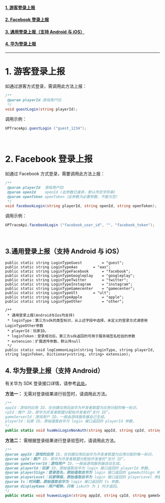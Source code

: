 #### [1. 游客登录上报](#jump2)<br>
#### [2. Facebook 登录上报](#jump3)<br>
#### [3. 通用登录上报（支持 Android 与 iOS）](#jump4)<br>
#### [4. 华为登录上报](#jump5)<br>
------------

# <span id="jump2">1. 游客登录上报</span>
如通过游客方式登录，需调用此方法上报：
```csharp
/**
 @param playerId 游戏用户ID
 */
void guestLogin(string playerId);
```

调用示例：
```csharp
UPTraceApi.guestLogin ("guest_1234");
```

&ensp;

# <span id="jump3">2. Facebook 登录上报</span>
如通过 Facebook 方式登录，需要调用此方法上报：
```csharp
/**
 @param playerId  游戏用户ID
 @param openId    openId (此参数已废弃，默认传空字符串)
 @param openToken openToken（此参数为必要参数，不能为空）
 */
void facebookLogin(string playerId, string openId, string openToken);
```
调用示例：
```csharp
UPTraceApi.facebookLogin ("facebook_user_id", "", "facebook_token");
```

&ensp;




## <span id="jump4"> 3.通用登录上报（支持 Android 与 iOS）

```
public static string LoginTypeGuest 		= "guest";
public static string LoginTypeAas 		= "aas";
public static string LoginTypeFacebook 		= "facebook";
public static string LoginTypeGoogleplay 	= "googleplay";
public static string LoginTypeTwitter 		= "twitter";
public static string LoginTypeInstagram 	= "instagram";
public static string LoginTypeGamecenter 	= "gamecenter";
public static string LoginTypeUlt 		= "ult";
public static string LoginTypeApple 		= "apple";
public static string LoginTypeOther 		= "other";

/**
 * 通用登录上报(Android与Ios均支持)
 * loginType：第三方sdk的类型标识，从上述字段中选择，未定义的登录方式请使用LoginTypeOther参数
 * playerId：玩家ID。
 * loginToken：登录成功后，第三方sdk返回的可用于服务端签名检验的参数
 * extension：扩展透传参数，默认传null
 */
public static void logCommonLogin(string loginType, string playerId, string loginToken, Dictionary<string, string> extension);
```


## <span id="jump5">4. 华为登录上报（支持 Android）</span>
有关华为 SDK 登录接口详情，请参考[此处](https://developer.huawei.com/consumer/cn/service/hms/catalog/HuaweiJointOperation.html?page=hmssdk_jointOper_api_reference_c9)。

**方法一：** 无需对登录结果进行验签时，请调用此方法。
```csharp
/**
appId：游戏的应用 ID，在创建应用后由华为开发者联盟为应用分配的唯一标识。
cpId：商户 ID，即华为开发者联盟分配给开发者的“支付 ID”。
gameServerId：游戏用户 ID，一般由游戏服务器自己生成。
playerId：玩家 ID，原始值取自华为 login 接口返回的 playerId 参数。
*/
public static void huaWeiLoginNonAuth(string appId, string cpId, string gameServerId, string playerId)
```

**方法二：** 需根据登录结果进行登录验签时，请调用此方法。
```csharp
/**
@param appId：游戏的应用 ID，在创建应用后由华为开发者联盟为应用分配的唯一标识。
@param cpId：商户 ID，即华为开发者联盟分配给开发者的“支付 ID”。
@param gameServerId：游戏用户 ID，一般由游戏服务器自动生成。
@param playerId：玩家 ID，原始值取自华为 login 接口返回的 playerId 参数。
@param playerSSign：登录签名，原始值取自华为 login 接口返回的 gameAuthSign 参数。
@param playerLevel：玩家等级，原始值取自华为 login 接口返回的 playerLevel 参数。
@param ts：时间戳，原始值取自华为 login 接口返回的 ts 参数。
@param displayName：用户昵称，只有 isAuth 为 1 时才返回。
*/
public static void huaweiLogin(string appId, string cpId, string gameServerId, string playerId, string playerSSign, string playerLevel, string ts, string displayName)；
```

&ensp;
